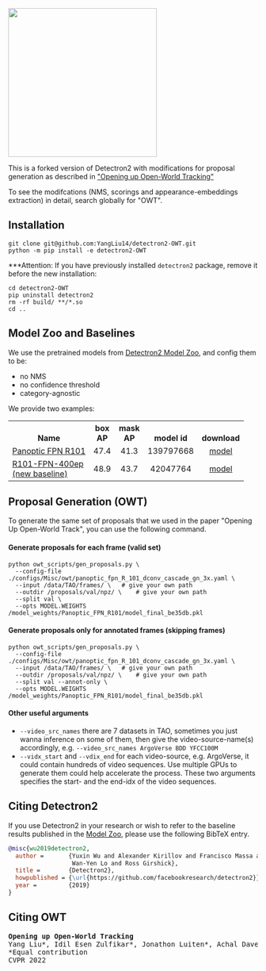<img src=".github/Detectron2-Logo-Horz.svg" width="300" >

This is a forked version of Detectron2 with modifications for proposal generation as described in 
["Opening up Open-World Tracking"](https://github.com/YangLiu14/Open-World-Tracking)

To see the modifcations (NMS, scorings and appearance-embeddings extraction) in detail, search globally for "OWT".
## Installation

```shell
git clone git@github.com:YangLiu14/detectron2-OWT.git
python -m pip install -e detectron2-OWT
```

***Attention: If you have previously installed `detectron2` package, remove it before
the new installation:
```shell
cd detectron2-OWT
pip uninstall detectron2
rm -rf build/ **/*.so
cd ..
```

## Model Zoo and Baselines

We use the pretrained models from [Detectron2 Model Zoo](MODEL_ZOO.md), and config them to be:
- no NMS
- no confidence threshold
- category-agnostic

We provide two examples:

<table><tbody>
<!-- START TABLE -->
<!-- TABLE HEADER -->
<th valign="bottom">Name</th>
<th valign="bottom">box<br/>AP</th>
<th valign="bottom">mask<br/>AP</th>
<th valign="bottom">model id</th>
<th valign="bottom">download</th>

<!-- TABLE BODY -->

<!-- ROW: panoptic_fpn_R_101_dconv_cascade_gn_3x-->
<tr><td align="left"><a href="configs/Misc/owt/panoptic_fpn_R_101_dconv_cascade_gn_3x.yaml">Panoptic FPN R101</a></td>
<td align="center">47.4</td>
<td align="center">41.3</td>
<td align="center">139797668</td>
<td align="center"><a href="https://dl.fbaipublicfiles.com/detectron2/Misc/panoptic_fpn_R_101_dconv_cascade_gn_3x/139797668/model_final_be35db.pkl">model</a></td>
</tr>

<!-- ROW: mask_rcnn_R_101_FPN_400ep_LSJ -->
<tr><td align="left"><a href="configs/new_baselines/mask_rcnn_R_101_FPN_400ep_LSJ_OWT.py">R101-FPN-400ep <br/> (new baseline)</a></td>
<td align="center">48.9</td>
<td align="center">43.7</td>
<td align="center">42047764</td>
<td align="center"><a href="https://dl.fbaipublicfiles.com/detectron2/new_baselines/mask_rcnn_R_101_FPN_400ep_LSJ/42073830/model_final_f96b26.pkl">model</a></td>
</tr>

</tbody></table>

## Proposal Generation (OWT)
To generate the same set of proposals that we used in the paper "Opening Up Open-World Track",
you can use the following command.

#### Generate proposals for each frame (valid set)
```shell
python owt_scripts/gen_proposals.py \
  --config-file ./configs/Misc/owt/panoptic_fpn_R_101_dconv_cascade_gn_3x.yaml \
  --input /data/TAO/frames/ \   # give your own path
  --outdir /proposals/val/npz/ \    # give your own path
  --split val \
  --opts MODEL.WEIGHTS /model_weights/Panoptic_FPN_R101/model_final_be35db.pkl
```

#### Generate proposals only for annotated frames (skipping frames)
```shell
python owt_scripts/gen_proposals.py \
  --config-file ./configs/Misc/owt/panoptic_fpn_R_101_dconv_cascade_gn_3x.yaml \
  --input /data/TAO/frames/ \   # give your own path
  --outdir /proposals/val/npz/ \    # give your own path
  --split val --annot-only \
  --opts MODEL.WEIGHTS /model_weights/Panoptic_FPN_R101/model_final_be35db.pkl
```

#### Other useful arguments
- `--video_src_names` there are 7 datasets in TAO, sometimes you just wanna inference on some of them, 
then give the video-source-name(s) accordingly, e.g. `--video_src_names ArgoVerse BDD YFCC100M`
- `--vidx_start` and `--vdix_end` for each video-source, e.g. ArgoVerse, it could contain hundreds of video sequences.
Use multiple GPUs to generate them could help accelerate the process. These two arguments specifies the start- 
and the end-idx of the video sequences.

## Citing Detectron2

If you use Detectron2 in your research or wish to refer to the baseline results published in the [Model Zoo](MODEL_ZOO.md), please use the following BibTeX entry.

```BibTeX
@misc{wu2019detectron2,
  author =       {Yuxin Wu and Alexander Kirillov and Francisco Massa and
                  Wan-Yen Lo and Ross Girshick},
  title =        {Detectron2},
  howpublished = {\url{https://github.com/facebookresearch/detectron2}},
  year =         {2019}
}
```

## Citing OWT
<pre><b>Opening up Open-World Tracking</b>
Yang Liu*, Idil Esen Zulfikar*, Jonathon Luiten*, Achal Dave*, Deva Ramanan, Bastian Leibe, Aljoša Ošep, Laura Leal-Taixé
<t><t>*Equal contribution
CVPR 2022</pre>
